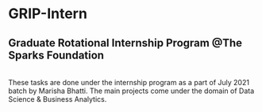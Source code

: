 # GRIP-Intern
## Graduate Rotational Internship Program @The Sparks Foundation
<br>
These tasks are done under the internship program as a part of July 2021 batch by Marisha Bhatti. The main projects come under the domain of Data Science & Business Analytics.
